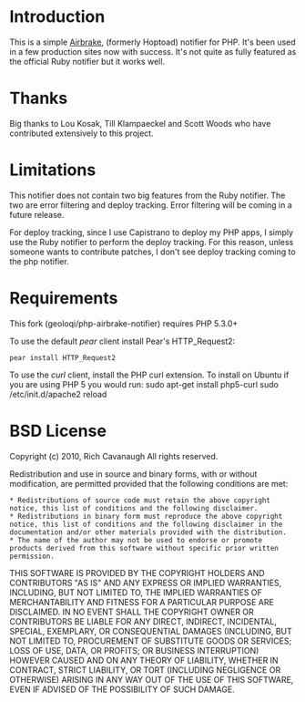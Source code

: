 # Introduction

This is a simple [Airbrake](http://airbrakeapp.com), (formerly Hoptoad) notifier for PHP. It's been used in a few production sites now with success. It's not quite as fully featured as the official Ruby notifier but it works well.

# Thanks

Big thanks to Lou Kosak, Till Klampaeckel and Scott Woods who have contributed extensively to this project.

# Limitations

This notifier does not contain two big features from the Ruby notifier. The two are error filtering and deploy tracking. Error filtering will be coming in a future release.

For deploy tracking, since I use Capistrano to deploy my PHP apps, I simply use the Ruby notifier to perform the deploy tracking. For this reason, unless someone wants to contribute patches, I don't see deploy tracking coming to the php notifier.

# Requirements

This fork (geoloqi/php-airbrake-notifier) requires PHP 5.3.0+

To use the default _pear_ client install Pear's HTTP_Request2:

    pear install HTTP_Request2

To use the _curl_ client, install the PHP curl extension. To install on Ubuntu if you are using PHP 5 you would run:
		sudo apt-get install php5-curl
		sudo /etc/init.d/apache2 reload

# BSD License

Copyright (c) 2010, Rich Cavanaugh
All rights reserved.

Redistribution and use in source and binary forms, with or without modification, are permitted provided that the following conditions are met:

    * Redistributions of source code must retain the above copyright notice, this list of conditions and the following disclaimer.
    * Redistributions in binary form must reproduce the above copyright notice, this list of conditions and the following disclaimer in the documentation and/or other materials provided with the distribution.
    * The name of the author may not be used to endorse or promote products derived from this software without specific prior written permission.

THIS SOFTWARE IS PROVIDED BY THE COPYRIGHT HOLDERS AND CONTRIBUTORS "AS IS" AND ANY EXPRESS OR IMPLIED WARRANTIES, INCLUDING, BUT NOT LIMITED TO, THE IMPLIED WARRANTIES OF MERCHANTABILITY AND FITNESS FOR A PARTICULAR PURPOSE ARE DISCLAIMED. IN NO EVENT SHALL THE COPYRIGHT OWNER OR CONTRIBUTORS BE LIABLE FOR ANY DIRECT, INDIRECT, INCIDENTAL, SPECIAL, EXEMPLARY, OR CONSEQUENTIAL DAMAGES (INCLUDING, BUT NOT LIMITED TO, PROCUREMENT OF SUBSTITUTE GOODS OR SERVICES; LOSS OF USE, DATA, OR PROFITS; OR BUSINESS INTERRUPTION) HOWEVER CAUSED AND ON ANY THEORY OF LIABILITY, WHETHER IN CONTRACT, STRICT LIABILITY, OR TORT (INCLUDING NEGLIGENCE OR OTHERWISE) ARISING IN ANY WAY OUT OF THE USE OF THIS SOFTWARE, EVEN IF ADVISED OF THE POSSIBILITY OF SUCH DAMAGE.
